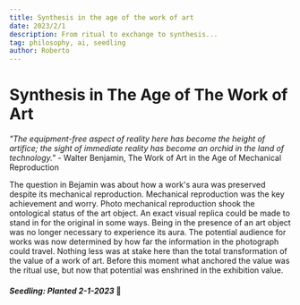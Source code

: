 ```yaml
---
title: Synthesis in the age of the work of art
date: 2023/2/1
description: From ritual to exchange to synthesis...
tag: philosophy, ai, seedling
author: Roberto
---
```


# Synthesis in The Age of The Work of Art

_"The equipment-free aspect of reality here has become the height of artifice; the sight of immediate reality has become an orchid in the land of technology."_ - Walter Benjamin, The Work of Art in the Age of Mechanical Reproduction

The question in Bejamin was about how a work's aura was preserved despite its mechanical reproduction. Mechanical reproduction was the key achievement and worry. Photo mechanical reproduction shook the ontological status of the art object. An exact visual replica could be made to stand in for the original in some ways. Being in the presence of an art object was no longer necessary to experience its aura. The potential audience for works was now determined by how far the information in the photograph could travel. Nothing less was at stake here than the total transformation of the value of a work of art. Before this moment what anchored the value was the ritual use, but now that potential was enshrined in the exhibition value. 

#### _Seedling: Planted 2-1-2023_ 🌱